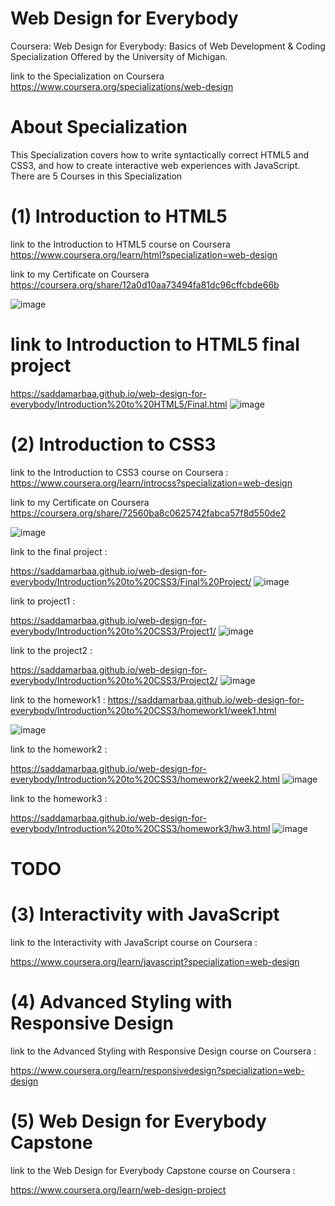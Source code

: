 # Web Design for Everybody
Coursera: Web Design for Everybody: Basics of Web Development & Coding Specialization Offered by the University of Michigan.
 

link to the Specialization on Coursera
https://www.coursera.org/specializations/web-design



# About Specialization

This Specialization covers how to write syntactically correct HTML5 
and CSS3, and how to create interactive web experiences with JavaScript.
There are 5 Courses in this Specialization

# (1) Introduction to HTML5

link to the Introduction to HTML5 course on Coursera
https://www.coursera.org/learn/html?specialization=web-design


link to my Certificate on Coursera
https://coursera.org/share/12a0d10aa73494fa81dc96cffcbde66b



![image](https://user-images.githubusercontent.com/51326421/100358334-a29dae80-3028-11eb-965b-b4fe5a2abf71.png)




# link to Introduction to HTML5 final project

https://saddamarbaa.github.io/web-design-for-everybody/Introduction%20to%20HTML5/Final.html
![image](https://user-images.githubusercontent.com/51326421/101835464-657c0500-3b6e-11eb-9dfb-81188b364e0b.png)




# (2) Introduction to CSS3

link to the Introduction to CSS3 course on Coursera :
https://www.coursera.org/learn/introcss?specialization=web-design



link to my Certificate on Coursera
https://coursera.org/share/72560ba8c0625742fabca57f8d550de2


![image](https://user-images.githubusercontent.com/51326421/100359680-75ea9680-302a-11eb-967e-eb1951d63dbf.png)


 link to the final project :

https://saddamarbaa.github.io/web-design-for-everybody/Introduction%20to%20CSS3/Final%20Project/
![image](https://user-images.githubusercontent.com/51326421/101835746-d1f70400-3b6e-11eb-86c4-85dd1441c53e.png)




link to project1 :

https://saddamarbaa.github.io/web-design-for-everybody/Introduction%20to%20CSS3/Project1/
![image](https://user-images.githubusercontent.com/51326421/101835948-213d3480-3b6f-11eb-9449-bacbbd23f4b4.png)





link to the project2 :

https://saddamarbaa.github.io/web-design-for-everybody/Introduction%20to%20CSS3/Project2/
![image](https://user-images.githubusercontent.com/51326421/101836094-5b0e3b00-3b6f-11eb-9b21-46fd098cf179.png)





link to the homework1 :
https://saddamarbaa.github.io/web-design-for-everybody/Introduction%20to%20CSS3/homework1/week1.html

![image](https://user-images.githubusercontent.com/51326421/101836347-cfe17500-3b6f-11eb-8648-0e48ff7f407e.png)




link to the homework2 :

https://saddamarbaa.github.io/web-design-for-everybody/Introduction%20to%20CSS3/homework2/week2.html
![image](https://user-images.githubusercontent.com/51326421/101836461-04edc780-3b70-11eb-8c03-7ed25d6c87e0.png)







link to the homework3 :

https://saddamarbaa.github.io/web-design-for-everybody/Introduction%20to%20CSS3/homework3/hw3.html
![image](https://user-images.githubusercontent.com/51326421/101836590-43838200-3b70-11eb-8281-3aa4ad05b6de.png)






# TODO

# (3) Interactivity with JavaScript

link to the Interactivity with JavaScript course on Coursera :

https://www.coursera.org/learn/javascript?specialization=web-design




# (4) Advanced Styling with Responsive Design

 link to the Advanced Styling with Responsive Design course on Coursera :

 https://www.coursera.org/learn/responsivedesign?specialization=web-design






# (5)  Web Design for Everybody Capstone

link to the Web Design for Everybody Capstone course on Coursera  :

https://www.coursera.org/learn/web-design-project






